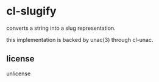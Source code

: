 # cl-slugify

converts a string into a slug representation.

this implementation is backed by unac(3) through cl-unac.

## license

unlicense

